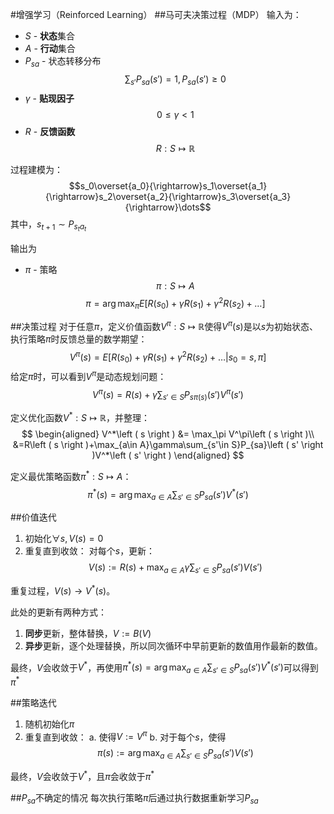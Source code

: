#增强学习（Reinforced Learning）
##马可夫决策过程（MDP）
输入为：

* $S$ - **状态**集合
* $A$ - **行动**集合
* $P_{sa}$ - 状态转移分布
    $$\sum_{s'}P_{sa}\left ( s' \right )=1 , P_{sa}\left ( s' \right )\geq0$$
* $\gamma$ - **贴现因子**
    $$0\leq\gamma<1$$
* $R$ - **反馈函数**
    $$R:S\mapsto\mathbb{R}$$

过程建模为：
$$s_0\overset{a_0}{\rightarrow}s_1\overset{a_1}{\rightarrow}s_2\overset{a_2}{\rightarrow}s_3\overset{a_3}{\rightarrow}\dots$$
其中，$s_{t+1}\sim P_{s_t a_t}$

输出为

* $\pi$ - 策略
    $$\pi:S\mapsto A$$
    $$\pi = \arg\max_{\pi}E\left [ R\left ( s_0 \right )+\gamma R\left ( s_1 \right )+\gamma^2 R\left ( s_2 \right )+\dots \right ]$$

##决策过程
对于任意$\pi$，定义价值函数$V^\pi:S\mapsto\mathbb{R}$使得$V^\pi\left( s \right)$是以$s$为初始状态、执行策略$\pi$时反馈总量的数学期望：
$$V^\pi\left ( s \right ) = E\left[ R\left ( s_0 \right )+\gamma R\left ( s_1 \right )+\gamma^2 R\left ( s_2 \right )+\dots \middle| s_0=s,\pi \right]$$
给定$\pi$时，可以看到$V^\pi$是动态规划问题：
$$V^\pi\left( s \right) = R\left( s \right)+\gamma\sum_{s'\in S}P_{s\pi\left( s \right)}\left( s' \right)V^\pi\left( s' \right)$$

定义优化函数$V^*:S\mapsto\mathbb{R}$，并整理：
$$
\begin{aligned}
V^*\left ( s \right ) &= \max_\pi V^\pi\left ( s \right )\\
&=R\left ( s \right )+\max_{a\in A}\gamma\sum_{s'\in S}P_{sa}\left ( s' \right )V^*\left ( s' \right )
\end{aligned}
$$

定义最优策略函数$\pi^*:S\mapsto A$：
$$\pi^*\left ( s \right ) = \arg\max_{a\in A}\sum_{s'\in S}P_{sa}\left ( s' \right )V^*\left ( s' \right )$$

##价值迭代

1.  初始化$\forall s,V\left ( s \right ) = 0$
2.  重复直到收敛：
    对每个$s$，更新：
    $$V\left ( s \right ) := R\left ( s \right )+\max_{a\in A}\gamma\sum_{s'\in S}P_{sa}\left ( s' \right )V\left ( s' \right )$$

重复过程，$V\left( s \right)\to V^*\left( s \right)$。

此处的更新有两种方式：

1. **同步**更新，整体替换，$V := B\left( V \right)$
2. **异步**更新，逐个处理替换，所以同次循环中早前更新的数值用作最新的数值。

最终，$V$会收敛于$V^*$，再使用$\pi^*\left ( s \right ) = \arg\max_{a\in A}\sum_{s'\in S}P_{sa}\left ( s' \right )V^*\left ( s' \right )$可以得到$\pi^*$

##策略迭代

1.  随机初始化$\pi$
2.  重复直到收敛：
    a.  使得$V := V^\pi$
    b.  对于每个$s$，使得
        $$\pi\left ( s \right ) := \arg\max_{a\in A}\sum_{s'\in S}P_{sa}\left ( s' \right )V\left ( s' \right )$$

最终，$V$会收敛于$V^*$，且$\pi$会收敛于$\pi^*$

##$P_{sa}$不确定的情况
每次执行策略$\pi$后通过执行数据重新学习$P_{sa}$

